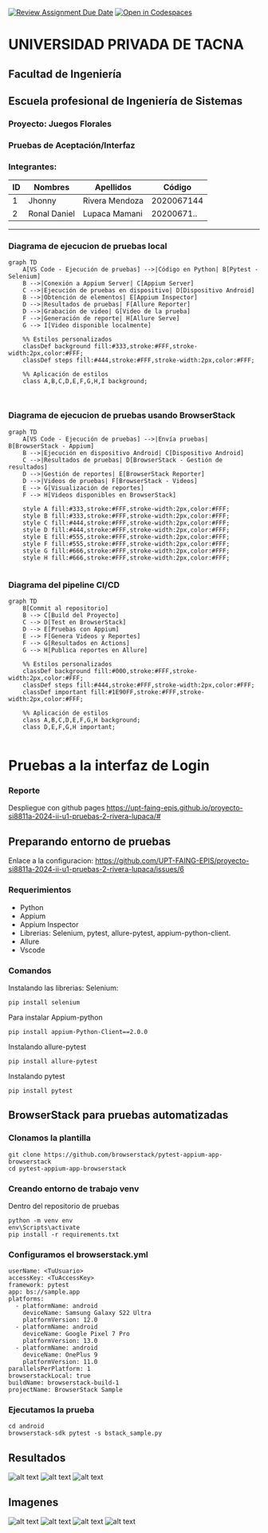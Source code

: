 [![Review Assignment Due Date](https://classroom.github.com/assets/deadline-readme-button-22041afd0340ce965d47ae6ef1cefeee28c7c493a6346c4f15d667ab976d596c.svg)](https://classroom.github.com/a/vK6WBQ1t)
[![Open in Codespaces](https://classroom.github.com/assets/launch-codespace-2972f46106e565e64193e422d61a12cf1da4916b45550586e14ef0a7c637dd04.svg)](https://classroom.github.com/open-in-codespaces?assignment_repo_id=15560940)

# UNIVERSIDAD PRIVADA DE TACNA

## Facultad de Ingeniería

## Escuela profesional de Ingeniería de Sistemas

### Proyecto: Juegos Florales

### Pruebas de Aceptación/Interfaz

### Integrantes:

| ID  | Nombres      | Apellidos      | Código     |
| --- | ------------ | -------------- | ---------- |
| 1   | Jhonny       | Rivera Mendoza | 2020067144 |
| 2   | Ronal Daniel | Lupaca Mamani  | 20200671.. |

---

### Diagrama de ejecucion de pruebas local

```mermaid
graph TD
    A[VS Code - Ejecución de pruebas] -->|Código en Python| B[Pytest - Selenium]
    B -->|Conexión a Appium Server| C[Appium Server]
    C -->|Ejecución de pruebas en dispositivo| D[Dispositivo Android]
    B -->|Obtención de elementos| E[Appium Inspector]
    D -->|Resultados de pruebas| F[Allure Reporter]
    D -->|Grabación de video| G[Video de la prueba]
    F -->|Generación de reporte| H[Allure Serve]
    G --> I[Video disponible localmente]

    %% Estilos personalizados
    classDef background fill:#333,stroke:#FFF,stroke-width:2px,color:#FFF;
    classDef steps fill:#444,stroke:#FFF,stroke-width:2px,color:#FFF;

    %% Aplicación de estilos
    class A,B,C,D,E,F,G,H,I background;



```

### Diagrama de ejecucion de pruebas usando BrowserStack

```mermaid
graph TD
    A[VS Code - Ejecución de pruebas] -->|Envía pruebas| B[BrowserStack - Appium]
    B -->|Ejecución en dispositivo Android| C[Dispositivo Android]
    C -->|Resultados de pruebas| D[BrowserStack - Gestión de resultados]
    D -->|Gestión de reportes| E[BrowserStack Reporter]
    D -->|Videos de pruebas| F[BrowserStack - Videos]
    E --> G[Visualización de reportes]
    F --> H[Videos disponibles en BrowserStack]

    style A fill:#333,stroke:#FFF,stroke-width:2px,color:#FFF;
    style B fill:#333,stroke:#FFF,stroke-width:2px,color:#FFF;
    style C fill:#444,stroke:#FFF,stroke-width:2px,color:#FFF;
    style D fill:#444,stroke:#FFF,stroke-width:2px,color:#FFF;
    style E fill:#555,stroke:#FFF,stroke-width:2px,color:#FFF;
    style F fill:#555,stroke:#FFF,stroke-width:2px,color:#FFF;
    style G fill:#666,stroke:#FFF,stroke-width:2px,color:#FFF;
    style H fill:#666,stroke:#FFF,stroke-width:2px,color:#FFF;


```

### Diagrama del pipeline CI/CD

```mermaid
graph TD
    B[Commit al repositorio]
    B --> C[Build del Proyecto]
    C --> D[Test en BrowserStack]
    D --> E[Pruebas con Appium]
    E --> F[Genera Videos y Reportes]
    F --> G[Resultados en Actions]
    G --> H[Publica reportes en Allure]

    %% Estilos personalizados
    classDef background fill:#000,stroke:#FFF,stroke-width:2px,color:#FFF;
    classDef steps fill:#444,stroke:#FFF,stroke-width:2px,color:#FFF;
    classDef important fill:#1E90FF,stroke:#FFF,stroke-width:2px,color:#FFF;

    %% Aplicación de estilos
    class A,B,C,D,E,F,G,H background;
    class D,E,F,G,H important;


```

# Pruebas a la interfaz de Login

### Reporte

Despliegue con github pages
https://upt-faing-epis.github.io/proyecto-si8811a-2024-ii-u1-pruebas-2-rivera-lupaca/#

## Preparando entorno de pruebas

Enlace a la configuracion:
https://github.com/UPT-FAING-EPIS/proyecto-si8811a-2024-ii-u1-pruebas-2-rivera-lupaca/issues/6

### Requerimientos

- Python
- Appium
- Appium Inspector
- Librerias: Selenium, pytest, allure-pytest, appium-python-client.
- Allure
- Vscode

### Comandos

Instalando las librerias:
Selenium: 

```
pip install selenium
```

Para instalar Appium-python

```
pip install appium-Python-Client==2.0.0
```

Instalando allure-pytest

```
pip install allure-pytest
```

Instalando pytest

```
pip install pytest
```

## BrowserStack para pruebas automatizadas

### Clonamos la plantilla

```
git clone https://github.com/browserstack/pytest-appium-app-browserstack
cd pytest-appium-app-browserstack
```

### Creando entorno de trabajo venv

Dentro del repositorio de pruebas

```
python -m venv env
env\Scripts\activate
pip install -r requirements.txt

```

### Configuramos el browserstack.yml

```
userName: <TuUsuario>
accessKey: <TuAccessKey>
framework: pytest
app: bs://sample.app
platforms:
  - platformName: android
    deviceName: Samsung Galaxy S22 Ultra
    platformVersion: 12.0
  - platformName: android
    deviceName: Google Pixel 7 Pro
    platformVersion: 13.0
  - platformName: android
    deviceName: OnePlus 9
    platformVersion: 11.0
parallelsPerPlatform: 1
browserstackLocal: true
buildName: browserstack-build-1
projectName: BrowserStack Sample
```

### Ejecutamos la prueba

```
cd android
browserstack-sdk pytest -s bstack_sample.py
```

## Resultados

![alt text](/img/browser1.png)
![alt text](/img/browser2.png)
![alt text](/img/browser3.png)

## Imagenes

![alt text](/img/image.png)
![alt text](/img/image-2.png)
![alt text](/img/image-3.png)
![alt text](/img/image-1.png)

